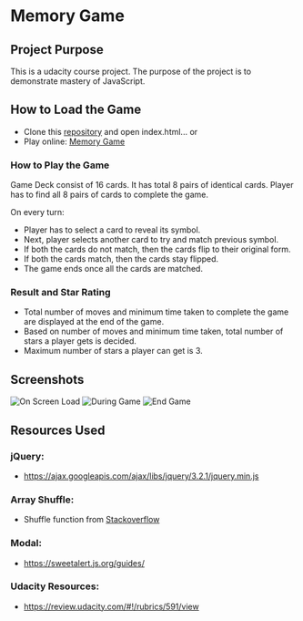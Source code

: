 # Memory Game

## Project Purpose

This is a udacity course project. The purpose of the project is to demonstrate mastery of JavaScript.

## How to Load the Game

* Clone this [repository](https://github.com/Tejasturbou/memory-game) and open index.html... or
* Play online: [Memory Game](https://tejasturbou.github.io/memory-game/)

### How to Play the Game

Game Deck consist of 16 cards. It has total 8 pairs of identical cards. Player has to find all 8 pairs of cards to complete the game.

On every turn:

* Player has to select a card to reveal its symbol.
* Next, player selects another card to try and match previous symbol.
* If both the cards do not match, then the cards flip to their original form.
* If both the cards match, then the cards stay flipped.
* The game ends once all the cards are matched.

### Result and Star Rating

* Total number of moves and minimum time taken to complete the game are displayed at the end of the game.
* Based on number of moves and minimum time taken, total number of stars a player gets is decided.
* Maximum number of stars a player can get is 3.

## Screenshots

![On Screen Load](/tejasturbou/memory-game/blob/master/screenshots/start-screen.JPG)
![During Game](/tejasturbou/memory-game/blob/master/screenshots/During-the-game.JPG)
![End Game](/tejasturbou/memory-game/blob/master/screenshots/end-game.JPG)

## Resources Used

### jQuery:

* https://ajax.googleapis.com/ajax/libs/jquery/3.2.1/jquery.min.js

### Array Shuffle:

* Shuffle function from [Stackoverflow](http://stackoverflow.com/a/2450976)

### Modal:

* https://sweetalert.js.org/guides/

### Udacity Resources:

* https://review.udacity.com/#!/rubrics/591/view

